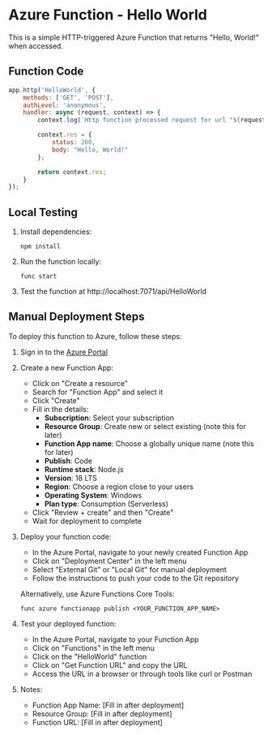 # Azure Function - Hello World

This is a simple HTTP-triggered Azure Function that returns "Hello, World!" when accessed.

## Function Code

```javascript
app.http('HelloWorld', {
    methods: ['GET', 'POST'],
    authLevel: 'anonymous',
    handler: async (request, context) => {
        context.log(`Http function processed request for url "${request.url}"`);

        context.res = {
            status: 200,
            body: "Hello, World!"
        };

        return context.res;
    }
});
```

## Local Testing

1. Install dependencies:
   ```
   npm install
   ```

2. Run the function locally:
   ```
   func start
   ```

3. Test the function at http://localhost:7071/api/HelloWorld

## Manual Deployment Steps

To deploy this function to Azure, follow these steps:

1. Sign in to the [Azure Portal](https://portal.azure.com)

2. Create a new Function App:
   - Click on "Create a resource"
   - Search for "Function App" and select it
   - Click "Create"
   - Fill in the details:
     - **Subscription**: Select your subscription
     - **Resource Group**: Create new or select existing (note this for later)
     - **Function App name**: Choose a globally unique name (note this for later)
     - **Publish**: Code
     - **Runtime stack**: Node.js
     - **Version**: 18 LTS
     - **Region**: Choose a region close to your users
     - **Operating System**: Windows
     - **Plan type**: Consumption (Serverless)
   - Click "Review + create" and then "Create"
   - Wait for deployment to complete

3. Deploy your function code:
   - In the Azure Portal, navigate to your newly created Function App
   - Click on "Deployment Center" in the left menu
   - Select "External Git" or "Local Git" for manual deployment
   - Follow the instructions to push your code to the Git repository
   
   Alternatively, use Azure Functions Core Tools:
   ```
   func azure functionapp publish <YOUR_FUNCTION_APP_NAME>
   ```

4. Test your deployed function:
   - In the Azure Portal, navigate to your Function App
   - Click on "Functions" in the left menu
   - Click on the "HelloWorld" function
   - Click on "Get Function URL" and copy the URL
   - Access the URL in a browser or through tools like curl or Postman

5. Notes:
   - Function App Name: [Fill in after deployment]
   - Resource Group: [Fill in after deployment]
   - Function URL: [Fill in after deployment] 
